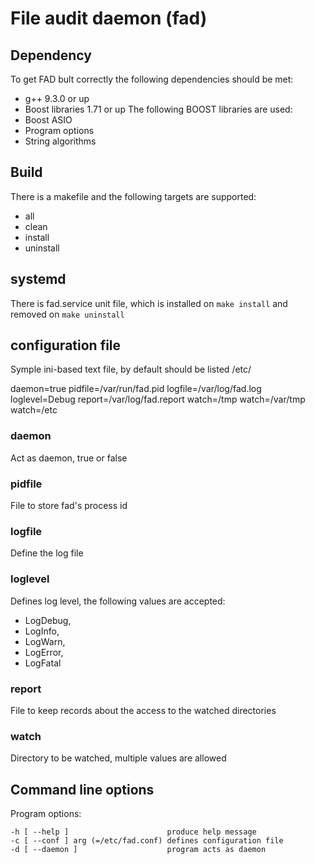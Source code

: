 # File audit daemon (fad)

## Dependency
To get FAD bult correctly the following dependencies should be met:
* g++ 9.3.0 or up
* Boost libraries 1.71 or up
The following BOOST libraries are used:
* Boost ASIO
* Program options
* String algorithms

## Build
There is a makefile and the following targets are supported:
- all
- clean
- install
- uninstall

## systemd
There is fad.service unit file, which is installed on `make install` and removed on `make uninstall`

## configuration file
Symple ini-based text file, by default should be listed /etc/

   daemon=true
   pidfile=/var/run/fad.pid
   logfile=/var/log/fad.log
   loglevel=Debug
   report=/var/log/fad.report
   watch=/tmp
   watch=/var/tmp
   watch=/etc

### daemon
Act as daemon, true or false

### pidfile
File to store fad's process id

### logfile
Define the log file

### loglevel
Defines log level, the following values are accepted:
* LogDebug,
* LogInfo,
* LogWarn,
* LogError,
* LogFatal

### report
File to keep records about the access to the watched directories

### watch
Directory to be watched, multiple values are allowed

## Command line options
Program options:

    -h [ --help ]                      produce help message
    -c [ --conf ] arg (=/etc/fad.conf) defines configuration file
    -d [ --daemon ]                    program acts as daemon
    